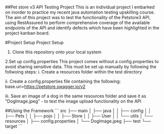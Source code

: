 ##Pet store v3 API Testing Project
This is an individual project I embarked on inorder to practice my recent java automation testing upskilling course. The aim of this project was to test the functionality of the Petstore3 API, 
using RestAssured to perform comprehensive coverage of the available endpoints of the API and identify defects which have been highlighted in the project kanban board.

#Project Setup
Project Setup
1. Clone this repository onto your local system

2.Set up config.properties
This project comes without a config.properties to avoid sharing sensitive data. This must be set up manually by following the follwoing steps:
i. Create a resources folder within the test directory

ii. Create a config.properties file containing the following:
base.uri=https://petstore.swagger.io/v2

iii. Save an image of a dog in the same resources folder and save it as "DogImage.jpeg" - to test the image upload functionality on the API

##Using the Framework
\```
src
├── main
│   ├── java
│   │   ├── config
│   │   ├── Pets
│   │   ├── pojo
│   │   ├── Store
│   │   ├── User
│   │   └── utils
│   └── resources
│       ├── config.properties
│       └── DogImage.jpeg
├── test
└── target
\```


